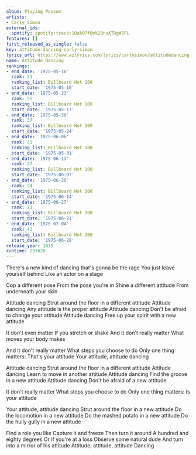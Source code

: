 ```yaml
---
album: Playing Possum
artists:
- Carly Simon
external_ids:
  spotify: spotify:track:1Qak07fOmk2OnuXTDgW2FL
features: []
first_released_as_single: false
key: attitude-dancing-carly-simon
lyrics_url: https://www.azlyrics.com/lyrics/carlysimon/attitudedancing.html
name: Attitude Dancing
rankings:
- end_date: '1975-05-16'
  rank: 71
  ranking_list: Billboard Hot 100
  start_date: '1975-05-10'
- end_date: '1975-05-23'
  rank: 55
  ranking_list: Billboard Hot 100
  start_date: '1975-05-17'
- end_date: '1975-05-30'
  rank: 37
  ranking_list: Billboard Hot 100
  start_date: '1975-05-24'
- end_date: '1975-06-06'
  rank: 31
  ranking_list: Billboard Hot 100
  start_date: '1975-05-31'
- end_date: '1975-06-13'
  rank: 27
  ranking_list: Billboard Hot 100
  start_date: '1975-06-07'
- end_date: '1975-06-20'
  rank: 24
  ranking_list: Billboard Hot 100
  start_date: '1975-06-14'
- end_date: '1975-06-27'
  rank: 21
  ranking_list: Billboard Hot 100
  start_date: '1975-06-21'
- end_date: '1975-07-04'
  rank: 42
  ranking_list: Billboard Hot 100
  start_date: '1975-06-28'
release_year: 1975
runtime: 233626
---
```

There's a new kind of dancing
that's gonna be the rage
You just leave yourself behind
Like an actor on a stage

Cop a different pose
From the pose you're in
Shine a different attitude
From underneath your skin

Attitude dancing
Strut around the floor in a different attitude
Attitude dancing
Any attitude is the proper attitude
Attitude dancing
Don't be afraid to change your attitude
Attitude dancing
Free up your spirit with a new attitude

It don't even matter
If you stretch or shake
And it don't really matter
What moves your body makes

And it don't really matter
What steps you choose to do
Only one thing matters:
That's your attitude
Your attitude, attitude dancing

Attitude dancing
Strut around the floor in a different attitude
Attitude dancing
Learn to move in another attitude
Attitude dancing
Find the groove in a new attitude
Attitude dancing
Don't be afraid of a new attitude

It don't really matter
What steps you choose to do
Only one thing matters:
Is your attitude

Your attitude, attitude dancing
Strut around the floor in a new attitude
Do the locomotion in a new attitude
Do the mashed potato in a new attitude
Do the hully gully in a new attitude

Find a role you like
Capture it and freeze
Then turn it around
A hundred and eighty degrees
Or if you're at a loss
Observe some natural dude
And turn into a mirror of his attitude
Attitude, attitude, attitude
Dancing
